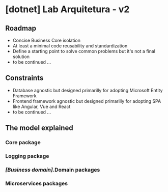 # [dotnet] Lab Arquitetura - v2

## Roadmap
- Concise Business Core isolation
- At least a minimal code reusability and standardization
- Define a starting point to solve common problems but it's not a final solution
- to be continued ...

## Constraints
- Database agnostic but designed primarilly for adopting Microsoft Entity Framework
- Frontend framework agnostic but designed primarilly for adopting SPA like Angular, Vue and React
- to be continued ...

## The model explained

### Core package

### Logging package

### <i>[Business domain]</i>.Domain packages

### Microservices packages